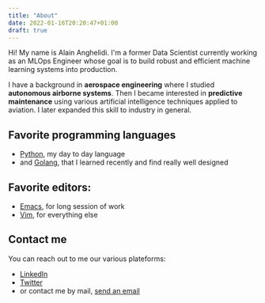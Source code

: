 ```yaml
---
title: "About"
date: 2022-01-16T20:20:47+01:00
draft: true
---
```


Hi! My name is Alain Anghelidi. I'm a former Data Scientist currently working
as an MLOps Engineer whose goal is to build robust and efficient machine learning systems into production.

I have a background in **aerospace engineering** where I studied **autonomous
airborne systems**. Then I became interested in **predictive maintenance** using various artificial
intelligence techniques applied to aviation. I later expanded this skill to
industry in general.

## Favorite programming languages
- [Python](https://www.python.org/), my day to day language
- and [Golang](https://go.dev/), that I learned recently and find really well designed

## Favorite editors:
- [Emacs](https://www.gnu.org/software/emacs/), for long session of work
- [Vim](https://www.vim.org/), for everything else

## Contact me
You can reach out to me our various plateforms:
- [LinkedIn](https://www.linkedin.com/in/alain-anghelidi/)
- [Twitter](https://twitter.com/alangel12407606)
- or contact me by mail, [send an email](mailto:alainanghelidi@gmail.com)

